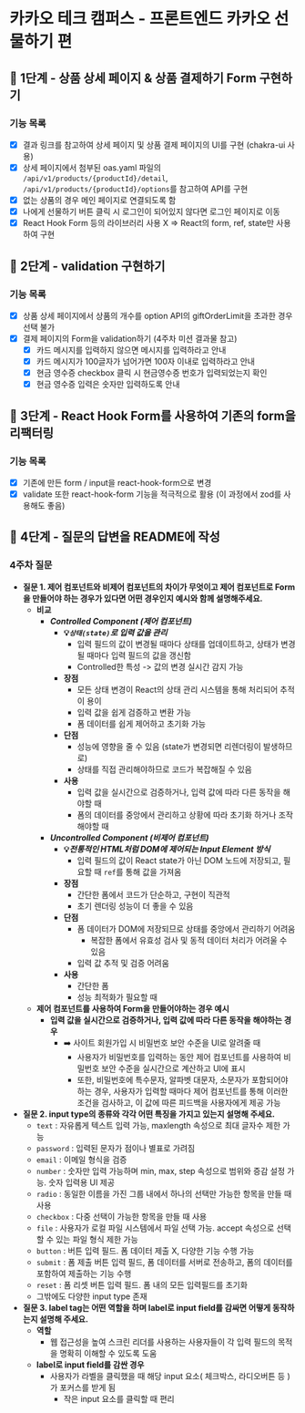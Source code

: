 # 카카오 테크 캠퍼스 - 프론트엔드 카카오 선물하기 편

## 🚀 1단계 - 상품 상세 페이지 & 상품 결제하기 Form 구현하기

### 기능 목록

- [x] 결과 링크를 참고하여 상세 페이지 및 상품 결제 페이지의 UI를 구현 (chakra-ui 사용)
- [x] 상세 페이지에서 첨부된 oas.yaml 파일의 `/api/v1/products/{productId}/detail`, `/api/v1/products/{productId}/options`를 참고하여 API를 구현
- [x] 없는 상품의 경우 메인 페이지로 연결되도록 함
- [x] 나에게 선물하기 버튼 클릭 시 로그인이 되어있지 않다면 로그인 페이지로 이동
- [x] React Hook Form 등의 라이브러리 사용 X => React의 form, ref, state만 사용하여 구현

## 🚀 2단계 - validation 구현하기

### 기능 목록

- [x] 상품 상세 페이지에서 상품의 개수를 option API의 giftOrderLimit을 초과한 경우 선택 불가
- [x] 결제 페이지의 Form을 validation하기 (4주차 미션 결과물 참고)
  - [x] 카드 메시지를 입력하지 않으면 메시지를 입력하라고 안내
  - [x] 카드 메시지가 100글자가 넘어가면 100자 이내로 입력하라고 안내
  - [x] 현금 영수증 checkbox 클릭 시 현금영수증 번호가 입력되었는지 확인
  - [x] 현금 영수증 입력은 숫자만 입력하도록 안내

## 🚀 3단계 - React Hook Form를 사용하여 기존의 form을 리팩터링

### 기능 목록

- [x] 기존에 만든 form / input을 react-hook-form으로 변경
- [x] validate 또한 react-hook-form 기능을 적극적으로 활용 (이 과정에서 zod를 사용해도 좋음)

## 🚀 4단계 - 질문의 답변을 README에 작성

### 4주차 질문

- **질문 1. 제어 컴포넌트와 비제어 컴포넌트의 차이가 무엇이고 제어 컴포넌트로 Form을 만들어야 하는 경우가 있다면 어떤 경우인지 예시와 함께 설명해주세요.**
  - **비교**
    - <i>**Controlled Component (제어 컴포넌트)**</i>
      - **💡<i>`상태(state)`로 입력 값을 관리</i>**
        - 입력 필드의 값이 변경될 때마다 상태를 업데이트하고, 상태가 변경될 때마다 입력 필드의 값을 갱신함
        - Controlled한 특성 -> 값의 변경 실시간 감지 가능
      - **장점**
        - 모든 상태 변경이 React의 상태 관리 시스템을 통해 처리되어 추적이 용이
        - 입력 값을 쉽게 검증하고 변환 가능
        - 폼 데이터를 쉽게 제어하고 초기화 가능
      - **단점**
        - 성능에 영향을 줄 수 있음 (state가 변경되면 리렌더링이 발생하므로)
        - 상태를 직접 관리해야하므로 코드가 복잡해질 수 있음
      - **사용**
        - 입력 값을 실시간으로 검증하거나, 입력 값에 따라 다른 동작을 해야할 때
        - 폼의 데이터를 중앙에서 관리하고 상황에 따라 초기화 하거나 조작해야할 때
    - <i>**Uncontrolled Component (비제어 컴포넌트)**</i>
      - **💡<i>전통적인 HTML처럼 DOM에 제어되는 Input Element 방식</i>**
        - 입력 필드의 값이 React state가 아닌 DOM 노드에 저장되고, 필요할 때 `ref`를 통해 값을 가져옴
      - **장점**
        - 간단한 폼에서 코드가 단순하고, 구현이 직관적
        - 초기 렌더링 성능이 더 좋을 수 있음
      - **단점**
        - 폼 데이터가 DOM에 저장되므로 상태를 중앙에서 관리하기 어려움
          - 복잡한 폼에서 유효성 검사 및 동적 데이터 처리가 어려울 수 있음
        - 입력 값 추적 및 검증 어려움
      - **사용**
        - 간단한 폼
        - 성능 최적화가 필요할 때
  - **제어 컴포넌트를 사용하여 Form을 만들어야하는 경우 예시**
    - **입력 값을 실시간으로 검증하거나, 입력 값에 따라 다른 동작을 해야하는 경우**
      - ➡️ 사이트 회원가입 시 비밀번호 보안 수준을 UI로 알려줄 때
        - 사용자가 비밀번호를 입력하는 동안 제어 컴포넌트를 사용하여 비밀번호 보안 수준을 실시간으로 계산하고 UI에 표시
        - 또한, 비밀번호에 특수문자, 알파벳 대문자, 소문자가 포함되어야 하는 경우, 사용자가 입력할 때마다 제어 컴포넌트를 통해 이러한 조건을 검사하고, 이 값에 따른 피드백을 사용자에게 제공 가능
- **질문 2. input type의 종류와 각각 어떤 특징을 가지고 있는지 설명해 주세요.**
  - `text` : 자유롭게 텍스트 입력 가능, maxlength 속성으로 최대 글자수 제한 가능
  - `password` : 입력된 문자가 점이나 별표로 가려짐
  - `email` : 이메일 형식을 검증
  - `number` : 숫자만 입력 가능하며 min, max, step 속성으로 범위와 증감 설정 가능. 숫자 입력용 UI 제공
  - `radio` : 동일한 이름을 가진 그룹 내에서 하나의 선택만 가능한 항목을 만들 때 사용
  - `checkbox` : 다중 선택이 가능한 항목을 만들 때 사용
  - `file` : 사용자가 로컬 파일 시스템에서 파일 선택 가능. accept 속성으로 선택할 수 있는 파일 형식 제한 가능
  - `button` : 버튼 입력 필드. 폼 데이터 제출 X, 다양한 기능 수행 가능
  - `submit` : 폼 제출 버튼 입력 필드, 폼 데이터를 서버로 전송하고, 폼의 데이터를 포함하여 제출하는 기능 수행
  - `reset` : 폼 리셋 버튼 입력 필드. 폼 내의 모든 입력필드를 초기화
  - 그밖에도 다양한 input type 존재
- **질문 3. label tag는 어떤 역할을 하며 label로 input field를 감싸면 어떻게 동작하는지 설명해 주세요.**
  - **역할**
    - 웹 접근성을 높여 스크린 리더를 사용하는 사용자들이 각 입력 필드의 목적을 명확히 이해할 수 있도록 도움
  - **label로 input field를 감싼 경우**
    - 사용자가 라벨을 클릭했을 때 해당 input 요소( 체크박스, 라디오버튼 등 )가 포커스를 받게 됨
      - 작은 input 요소를 클릭할 때 편리
